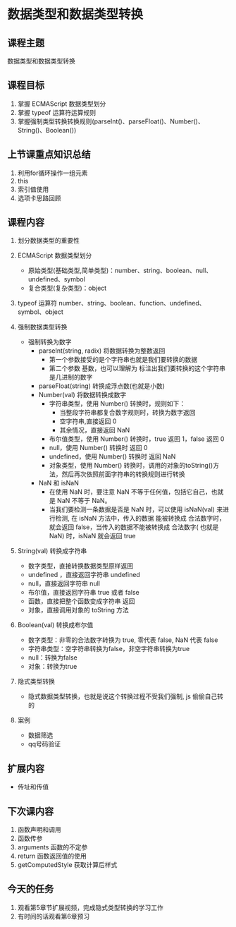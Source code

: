 # 数据类型和数据类型转换

## 课程主题
数据类型和数据类型转换

## 课程目标
1. 掌握 ECMAScript 数据类型划分
2. 掌握 typeof 运算符运算规则
3. 掌握强制类型转换转换规则(parseInt()、parseFloat()、Number()、String()、Boolean())

## 上节课重点知识总结
1. 利用for循环操作一组元素
2. this 
3. 索引值使用
4. 选项卡思路回顾

## 课程内容
1. 划分数据类型的重要性
2. ECMAScript 数据类型划分
    - 原始类型(基础类型,简单类型)：number、string、boolean、null、undefined、symbol
    - 复合类型(复杂类型)：object
3. typeof 运算符
    number、string、boolean、function、undefined、symbol、object	
4. 强制数据类型转换
    - 强制转换为数字
        - parseInt(string, radix) 将数据转换为整数返回
            - 第一个参数接受的是个字符串也就是我们要转换的数据
            - 第二个参数 基数，也可以理解为 标注出我们要转换的这个字符串是几进制的数字
        - parseFloat(string) 转换成浮点数(也就是小数)
        - Number(val) 将数据转换成数字
            - 字符串类型，使用 Number() 转换时，规则如下：
                - 当整段字符串都复合数字规则时，转换为数字返回
                - 空字符串,直接返回 0
                - 其余情况，直接返回 NaN
            - 布尔值类型，使用 Number() 转换时，true 返回 1，false 返回 0
            - null，使用 Number() 转换时 返回 0
            - undefined，使用 Number() 转换时 返回 NaN
            - 对象类型，使用 Number() 转换时，调用的对象的toString()方法，然后再次依照前面字符串的转换规则进行转换
        - NaN 和 isNaN
            - 在使用 NaN 时，要注意 NaN 不等于任何值，包括它自己，也就是 NaN 不等于 NaN。
            - 当我们要检测一条数据是否是 NaN 时，可以使用 isNaN(val) 来进行检测, 在 isNaN 方法中，传入的数据 能被转换成 合法数字时，就会返回 false，当传入的数据不能被转换成 合法数字( 也就是NaN) 时，isNaN 就会返回 true
5. String(val) 转换成字符串
    - 数字类型，直接转换数据类型原样返回
    - undefined ，直接返回字符串 undefined
    - null，直接返回字符串 null
    - 布尔值，直接返回字符串 true 或者 false
    - 函数，直接把整个函数变成字符串 返回
    - 对象，直接调用对象的 toString 方法
6. Boolean(val) 转换成布尔值
    - 数字类型：非零的合法数字转换为 true, 零代表 false, NaN 代表 false
    - 字符串类型：空字符串转换为false，非空字符串转换为true
    - null：转换为false
    - 对象：转换为true

7. 隐式类型转换
    - 隐式数据类型转换，也就是说这个转换过程不受我们强制, js 偷偷自己转的

8. 案例
    - 数据筛选
    - qq号码验证

## 扩展内容
- 传址和传值

## 下次课内容
1. 函数声明和调用
2. 函数传参
3. arguments 函数的不定参
4. return 函数返回值的使用
5. getComputedStyle 获取计算后样式


## 今天的任务
1. 观看第5章节扩展视频，完成隐式类型转换的学习工作
2. 有时间的话观看第6章预习